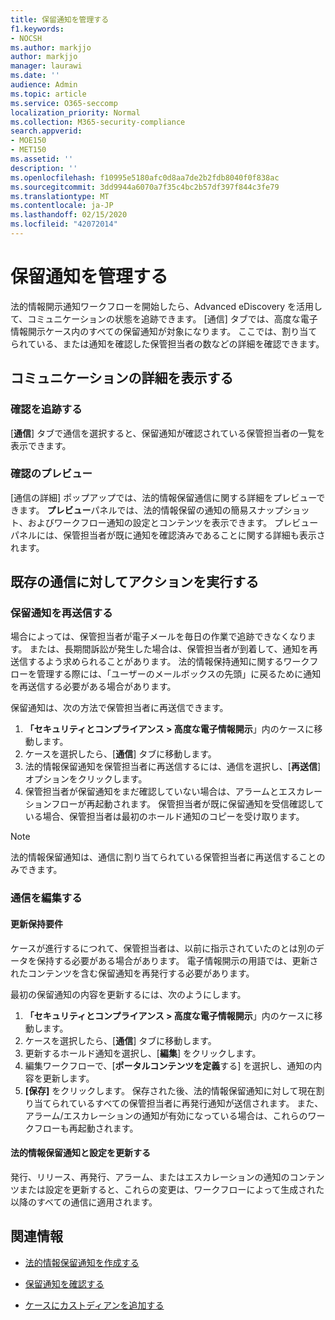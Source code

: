 ```yaml
---
title: 保留通知を管理する
f1.keywords:
- NOCSH
ms.author: markjjo
author: markjjo
manager: laurawi
ms.date: ''
audience: Admin
ms.topic: article
ms.service: O365-seccomp
localization_priority: Normal
ms.collection: M365-security-compliance
search.appverid:
- MOE150
- MET150
ms.assetid: ''
description: ''
ms.openlocfilehash: f10995e5180afc0d8aa7de2b2fdb8040f0f838ac
ms.sourcegitcommit: 3dd9944a6070a7f35c4bc2b57df397f844c3fe79
ms.translationtype: MT
ms.contentlocale: ja-JP
ms.lasthandoff: 02/15/2020
ms.locfileid: "42072014"
---
```

# <a name="manage-hold-notifications"></a>保留通知を管理する

法的情報開示通知ワークフローを開始したら、Advanced eDiscovery を活用して、コミュニケーションの状態を追跡できます。 [通信] タブでは、高度な電子情報開示ケース内のすべての保留通知が対象になります。 ここでは、割り当てられている、または通知を確認した保管担当者の数などの詳細を確認できます。

## <a name="view-communication-details"></a>コミュニケーションの詳細を表示する

### <a name="track-acknowledgements"></a>確認を追跡する

[**通信**] タブで通信を選択すると、保留通知が確認されている保管担当者の一覧を表示できます。 

### <a name="preview-acknowledgements"></a>確認のプレビュー

[通信の詳細] ポップアップでは、法的情報保留通信に関する詳細をプレビューできます。 **プレビュー**パネルでは、法的情報保留の通知の簡易スナップショット、およびワークフロー通知の設定とコンテンツを表示できます。 プレビューパネルには、保管担当者が既に通知を確認済みであることに関する詳細も表示されます。

## <a name="taking-action-on-existing-communications"></a>既存の通信に対してアクションを実行する

### <a name="re-send-a-hold-notice"></a>保留通知を再送信する

場合によっては、保管担当者が電子メールを毎日の作業で追跡できなくなります。 または、長期間訴訟が発生した場合は、保管担当者が到着して、通知を再送信するよう求められることがあります。 法的情報保持通知に関するワークフローを管理する際には、「ユーザーのメールボックスの先頭」に戻るために通知を再送信する必要がある場合があります。

保留通知は、次の方法で保管担当者に再送信できます。
1. **「セキュリティとコンプライアンス > 高度な電子情報開示**」内のケースに移動します。
2. ケースを選択したら、[**通信**] タブに移動します。
3. 法的情報保留通知を保管担当者に再送信するには、通信を選択し、[**再送信**] オプションをクリックします。
4. 保管担当者が保留通知をまだ確認していない場合は、アラームとエスカレーションフローが再起動されます。 保管担当者が既に保留通知を受信確認している場合、保管担当者は最初のホールド通知のコピーを受け取ります。

> [!NOTE]
> 法的情報保留通知は、通信に割り当てられている保管担当者に再送信することのみできます。 

### <a name="edit-a-communication"></a>通信を編集する

#### <a name="update-preservation-requirements"></a>更新保持要件
  
ケースが進行するにつれて、保管担当者は、以前に指示されていたのとは別のデータを保持する必要がある場合があります。 電子情報開示の用語では、更新されたコンテンツを含む保留通知を再発行する必要があります。

最初の保留通知の内容を更新するには、次のようにします。

1. **「セキュリティとコンプライアンス > 高度な電子情報開示**」内のケースに移動します。
2. ケースを選択したら、[**通信**] タブに移動します。
3. 更新するホールド通知を選択し、[**編集**] をクリックします。
4. 編集ワークフローで、[**ポータルコンテンツを定義**する] を選択し、通知の内容を更新します。 
5. **[保存]** をクリックします。 保存された後、法的情報保留通知に対して現在割り当てられているすべての保管担当者に再発行通知が送信されます。 また、アラーム/エスカレーションの通知が有効になっている場合は、これらのワークフローも再起動されます。 


#### <a name="update-legal-hold-notifications-and-settings"></a>法的情報保留通知と設定を更新する

発行、リリース、再発行、アラーム、またはエスカレーションの通知のコンテンツまたは設定を更新すると、これらの変更は、ワークフローによって生成された以降のすべての通信に適用されます。

## <a name="related-information"></a>関連情報 

- [法的情報保留通知を作成する](create-hold-notification.md)
    
- [保留通知を確認する](acknowledge-hold-notification.md)
    
- [ケースにカストディアンを追加する](add-custodians-to-case.md)
